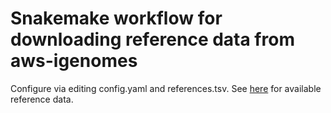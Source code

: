 # Snakemake workflow for downloading reference data from aws-igenomes

Configure via editing config.yaml and references.tsv.
See [here](https://raw.githubusercontent.com/ewels/AWS-iGenomes/master/ngi-igenomes_file_manifest.txt) for available reference data.
